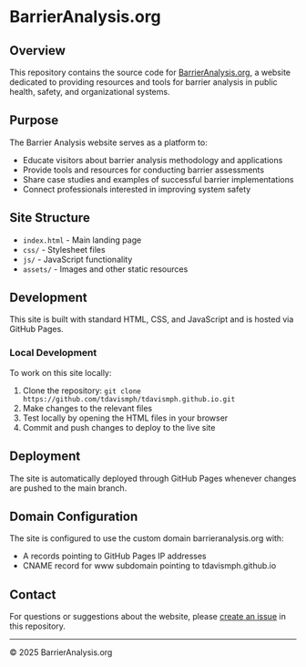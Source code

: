 # BarrierAnalysis.org

## Overview
This repository contains the source code for [BarrierAnalysis.org](https://barrieranalysis.org), a website dedicated to providing resources and tools for barrier analysis in public health, safety, and organizational systems.

## Purpose
The Barrier Analysis website serves as a platform to:
- Educate visitors about barrier analysis methodology and applications
- Provide tools and resources for conducting barrier assessments
- Share case studies and examples of successful barrier implementations
- Connect professionals interested in improving system safety

## Site Structure
- `index.html` - Main landing page
- `css/` - Stylesheet files
- `js/` - JavaScript functionality
- `assets/` - Images and other static resources

## Development
This site is built with standard HTML, CSS, and JavaScript and is hosted via GitHub Pages.

### Local Development
To work on this site locally:
1. Clone the repository: `git clone https://github.com/tdavismph/tdavismph.github.io.git`
2. Make changes to the relevant files
3. Test locally by opening the HTML files in your browser
4. Commit and push changes to deploy to the live site

## Deployment
The site is automatically deployed through GitHub Pages whenever changes are pushed to the main branch.

## Domain Configuration
The site is configured to use the custom domain barrieranalysis.org with:
- A records pointing to GitHub Pages IP addresses
- CNAME record for www subdomain pointing to tdavismph.github.io

## Contact
For questions or suggestions about the website, please [create an issue](https://github.com/tdavismph/tdavismph.github.io/issues) in this repository.

---

© 2025 BarrierAnalysis.org
